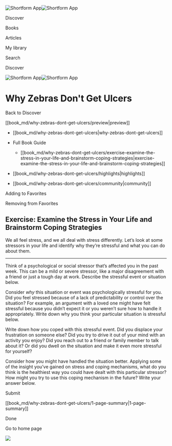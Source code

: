 ![Shortform App](/img/logo.36a2399e.svg)![Shortform App](/img/logo-dark.70c1b072.svg)

Discover

Books

Articles

My library

Search

Discover

![Shortform App](/img/logo.36a2399e.svg)![Shortform App](/img/logo-dark.70c1b072.svg)

# Why Zebras Don't Get Ulcers

Back to Discover

[[book_md/why-zebras-dont-get-ulcers/preview|preview]]

  * [[book_md/why-zebras-dont-get-ulcers|why-zebras-dont-get-ulcers]]
  * Full Book Guide

    * [[book_md/why-zebras-dont-get-ulcers/exercise-examine-the-stress-in-your-life-and-brainstorm-coping-strategies|exercise-examine-the-stress-in-your-life-and-brainstorm-coping-strategies]]
  * [[book_md/why-zebras-dont-get-ulcers/highlights|highlights]]
  * [[book_md/why-zebras-dont-get-ulcers/community|community]]



Adding to Favorites 

Removing from Favorites 

## Exercise: Examine the Stress in Your Life and Brainstorm Coping Strategies

We all feel stress, and we all deal with stress differently. Let’s look at some stressors in your life and identify why they’re stressful and what you can do about them.

* * *

Think of a psychological or social stressor that’s affected you in the past week. This can be a mild or severe stressor, like a major disagreement with a friend or just a tough day at work. Describe the stressful event or situation below.

Consider _why_ this situation or event was psychologically stressful for you. Did you feel stressed because of a lack of predictability or control over the situation? For example, an argument with a loved one might have felt stressful because you didn’t expect it or you weren’t sure how to handle it appropriately. Write down why you think your particular situation is stressful below.

Write down how you coped with this stressful event. Did you displace your frustration on someone else? Did you try to drive it out of your mind with an activity you enjoy? Did you reach out to a friend or family member to talk about it? Or did you dwell on the situation and make it even more stressful for yourself?

Consider how you might have handled the situation better. Applying some of the insight you’ve gained on stress and coping mechanisms, what do you think is the healthiest way you could have dealt with this particular stressor? How might you try to use this coping mechanism in the future? Write your answer below.

Submit 

[[book_md/why-zebras-dont-get-ulcers/1-page-summary|1-page-summary]]

Done

Go to home page 

![](https://bat.bing.com/action/0?ti=56018282&Ver=2&mid=b1ba5ff5-d67a-402f-8684-89eb22b639aa&sid=72e6e650642c11eeb2dd2161d176fe8d&vid=72e70890642c11eeb72d79fe7b6df2c6&vids=0&msclkid=N&pi=0&lg=en-US&sw=800&sh=600&sc=24&nwd=1&tl=Shortform%20%7C%20Book&p=https%3A%2F%2Fwww.shortform.com%2Fapp%2Fbook%2Fwhy-zebras-dont-get-ulcers%2Fexercise-examine-the-stress-in-your-life-and-brainstorm-coping-strategies&r=&lt=992&evt=pageLoad&sv=1&rn=904618)
